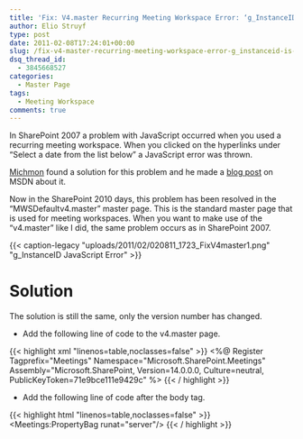 ```yaml
---
title: 'Fix: V4.master Recurring Meeting Workspace Error: ‘g_InstanceID’ is Undefined'
author: Elio Struyf
type: post
date: 2011-02-08T17:24:01+00:00
slug: /fix-v4-master-recurring-meeting-workspace-error-g_instanceid-is-undefined/
dsq_thread_id:
  - 3845668527
categories:
  - Master Page
tags:
  - Meeting Workspace
comments: true
---
```


In SharePoint 2007 a problem with JavaScript occurred when you used a recurring meeting workspace. When you clicked on the hyperlinks under &#8220;Select a date from the list below&#8221; a JavaScript error was thrown. 

[Michmon][1] found a solution for this problem and he made a [blog post][2] on MSDN about it.

Now in the SharePoint 2010 days, this problem has been resolved in the &#8220;MWSDefaultv4.master&#8221; master page. This is the standard master page that is used for meeting workspaces. When you want to make use of the &#8220;v4.master&#8221; like I did, the same problem occurs as in SharePoint 2007.

{{< caption-legacy "uploads/2011/02/020811_1723_FixV4master1.png" "g_InstanceID JavaScript Error" >}}

# Solution

The solution is still the same, only the version number has changed.

- Add the following line of code to the v4.master page.

{{< highlight xml "linenos=table,noclasses=false" >}}
<%@ Register Tagprefix="Meetings" Namespace="Microsoft.SharePoint.Meetings" Assembly="Microsoft.SharePoint, Version=14.0.0.0, Culture=neutral, PublicKeyToken=71e9bce111e9429c" %>
{{< / highlight >}}

- Add the following line of code after the body tag.

{{< highlight html "linenos=table,noclasses=false" >}}
<Meetings:PropertyBag runat="server"/>
{{< / highlight >}}

 [1]: http://blogs.msdn.com/b/spdsupport/
 [2]: http://blogs.msdn.com/b/spdsupport/archive/2008/03/24/how-to-fix-recurring-meeting-workspace-error-g-instanceid-is-undefined.aspx